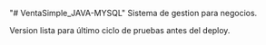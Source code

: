"# VentaSimple_JAVA-MYSQL" 
Sistema de gestion para negocios.

Version lista para último ciclo de pruebas antes del deploy.
